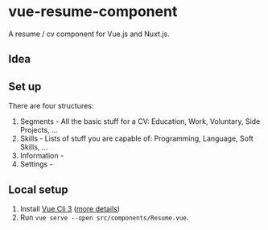 # vue-resume-component

A resume / cv component for Vue.js and Nuxt.js.

## Idea

## Set up

There are four structures:
1. Segments - All the basic stuff for a CV: Education, Work, Voluntary, Side Projects, ...
2. Skills - Lists of stuff you are capable of: Programming, Language, Soft Skills, ...
3. Information -
4. Settings -

## Local setup

1. Install [Vue Cli 3](https://github.com/vuejs/vue-cli/) ([more details](https://vuejs.org/v2/cookbook/packaging-sfc-for-npm.html#Will-this-replace-my-current-development-process))
2. Run `vue serve --open src/components/Resume.vue`.
